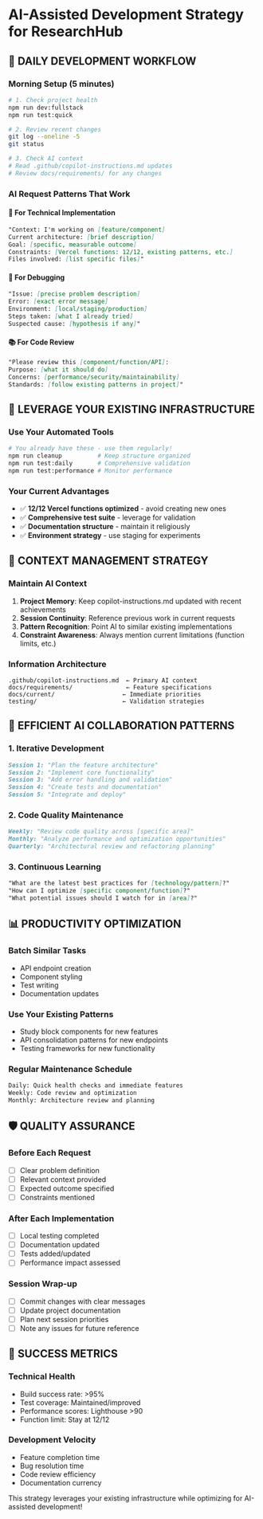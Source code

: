 # AI-Assisted Development Strategy for ResearchHub

## 🎯 **DAILY DEVELOPMENT WORKFLOW**

### **Morning Setup (5 minutes)**
```bash
# 1. Check project health
npm run dev:fullstack
npm run test:quick

# 2. Review recent changes
git log --oneline -5
git status

# 3. Check AI context
# Read .github/copilot-instructions.md updates
# Review docs/requirements/ for any changes
```

### **AI Request Patterns That Work**

#### **🔧 For Technical Implementation**
```markdown
"Context: I'm working on [feature/component]
Current architecture: [brief description]
Goal: [specific, measurable outcome]
Constraints: [Vercel functions: 12/12, existing patterns, etc.]
Files involved: [list specific files]"
```

#### **🐛 For Debugging**
```markdown
"Issue: [precise problem description]
Error: [exact error message]
Environment: [local/staging/production]
Steps taken: [what I already tried]
Suspected cause: [hypothesis if any]"
```

#### **📚 For Code Review**
```markdown
"Please review this [component/function/API]:
Purpose: [what it should do]
Concerns: [performance/security/maintainability]
Standards: [follow existing patterns in project]"
```

## 🚀 **LEVERAGE YOUR EXISTING INFRASTRUCTURE**

### **Use Your Automated Tools**
```bash
# You already have these - use them regularly!
npm run cleanup          # Keep structure organized
npm run test:daily       # Comprehensive validation
npm run test:performance # Monitor performance
```

### **Your Current Advantages**
- ✅ **12/12 Vercel functions optimized** - avoid creating new ones
- ✅ **Comprehensive test suite** - leverage for validation
- ✅ **Documentation structure** - maintain it religiously
- ✅ **Environment strategy** - use staging for experiments

## 🧠 **CONTEXT MANAGEMENT STRATEGY**

### **Maintain AI Context**
1. **Project Memory**: Keep copilot-instructions.md updated with recent achievements
2. **Session Continuity**: Reference previous work in current requests
3. **Pattern Recognition**: Point AI to similar existing implementations
4. **Constraint Awareness**: Always mention current limitations (function limits, etc.)

### **Information Architecture**
```
.github/copilot-instructions.md  ← Primary AI context
docs/requirements/               ← Feature specifications
docs/current/                   ← Immediate priorities
testing/                        ← Validation strategies
```

## 🎯 **EFFICIENT AI COLLABORATION PATTERNS**

### **1. Iterative Development**
```markdown
Session 1: "Plan the feature architecture"
Session 2: "Implement core functionality"
Session 3: "Add error handling and validation"
Session 4: "Create tests and documentation"
Session 5: "Integrate and deploy"
```

### **2. Code Quality Maintenance**
```markdown
Weekly: "Review code quality across [specific area]"
Monthly: "Analyze performance and optimization opportunities"
Quarterly: "Architectural review and refactoring planning"
```

### **3. Continuous Learning**
```markdown
"What are the latest best practices for [technology/pattern]?"
"How can I optimize [specific component/function]?"
"What potential issues should I watch for in [area]?"
```

## 📊 **PRODUCTIVITY OPTIMIZATION**

### **Batch Similar Tasks**
- API endpoint creation
- Component styling
- Test writing
- Documentation updates

### **Use Your Existing Patterns**
- Study block components for new features
- API consolidation patterns for new endpoints
- Testing frameworks for new functionality

### **Regular Maintenance Schedule**
```bash
Daily: Quick health checks and immediate features
Weekly: Code review and optimization
Monthly: Architecture review and planning
```

## 🛡️ **QUALITY ASSURANCE**

### **Before Each Request**
- [ ] Clear problem definition
- [ ] Relevant context provided
- [ ] Expected outcome specified
- [ ] Constraints mentioned

### **After Each Implementation**
- [ ] Local testing completed
- [ ] Documentation updated
- [ ] Tests added/updated
- [ ] Performance impact assessed

### **Session Wrap-up**
- [ ] Commit changes with clear messages
- [ ] Update project documentation
- [ ] Plan next session priorities
- [ ] Note any issues for future reference

## 🎯 **SUCCESS METRICS**

### **Technical Health**
- Build success rate: >95%
- Test coverage: Maintained/improved
- Performance scores: Lighthouse >90
- Function limit: Stay at 12/12

### **Development Velocity**
- Feature completion time
- Bug resolution time
- Code review efficiency
- Documentation currency

This strategy leverages your existing infrastructure while optimizing for AI-assisted development!
